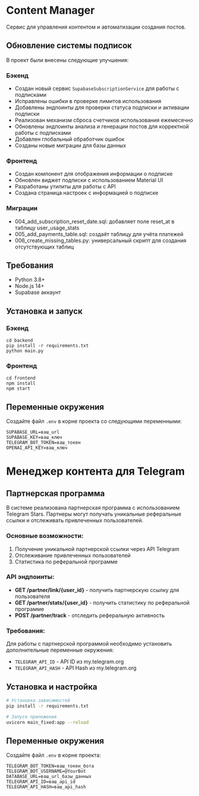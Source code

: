# Content Manager

Сервис для управления контентом и автоматизации создания постов.

## Обновление системы подписок

В проект были внесены следующие улучшения:

### Бэкенд
- Создан новый сервис `SupabaseSubscriptionService` для работы с подписками
- Исправлены ошибки в проверке лимитов использования
- Добавлены эндпоинты для проверки статуса подписки и активации подписки
- Реализован механизм сброса счетчиков использования ежемесячно
- Обновлены эндпоинты анализа и генерации постов для корректной работы с подписками
- Добавлен глобальный обработчик ошибок
- Созданы новые миграции для базы данных

### Фронтенд
- Создан компонент для отображения информации о подписке
- Обновлен виджет подписки с использованием Material UI
- Разработаны утилиты для работы с API
- Создана страница настроек с информацией о подписке

### Миграции
- 004_add_subscription_reset_date.sql: добавляет поле reset_at в таблицу user_usage_stats
- 005_add_payments_table.sql: создаёт таблицу для учёта платежей
- 006_create_missing_tables.py: универсальный скрипт для создания отсутствующих таблиц

## Требования

- Python 3.8+
- Node.js 14+
- Supabase аккаунт

## Установка и запуск

### Бэкенд
```
cd backend
pip install -r requirements.txt
python main.py
```

### Фронтенд
```
cd frontend
npm install
npm start
```

## Переменные окружения

Создайте файл `.env` в корне проекта со следующими переменными:

```
SUPABASE_URL=ваш_url
SUPABASE_KEY=ваш_ключ
TELEGRAM_BOT_TOKEN=ваш_токен
OPENAI_API_KEY=ваш_ключ
```

# Менеджер контента для Telegram

## Партнерская программа

В системе реализована партнерская программа с использованием Telegram Stars. Партнеры могут получать уникальные реферальные ссылки и отслеживать привлеченных пользователей.

### Основные возможности:

1. Получение уникальной партнерской ссылки через API Telegram
2. Отслеживание привлеченных пользователей
3. Статистика по реферальной программе

### API эндпоинты:

- **GET /partner/link/{user_id}** - получить партнерскую ссылку для пользователя
- **GET /partner/stats/{user_id}** - получить статистику по реферальной программе
- **POST /partner/track** - отследить реферальную активность

### Требования:

Для работы с партнерской программой необходимо установить дополнительные переменные окружения:
- `TELEGRAM_API_ID` - API ID из my.telegram.org
- `TELEGRAM_API_HASH` - API Hash из my.telegram.org

## Установка и настройка

```bash
# Установка зависимостей
pip install -r requirements.txt

# Запуск приложения
uvicorn main_fixed:app --reload
```

## Переменные окружения

Создайте файл `.env` в корне проекта:

```
TELEGRAM_BOT_TOKEN=ваш_токен_бота
TELEGRAM_BOT_USERNAME=@YourBot
DATABASE_URL=ваш_url_базы_данных
TELEGRAM_API_ID=ваш_api_id
TELEGRAM_API_HASH=ваш_api_hash
``` 